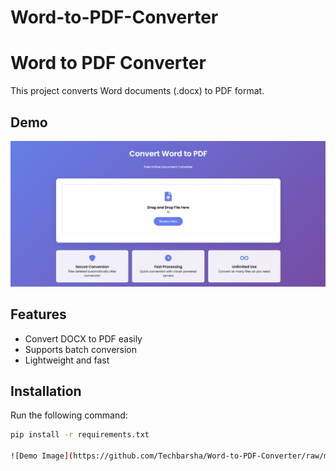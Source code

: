 # Word-to-PDF-Converter
# Word to PDF Converter

This project converts Word documents (.docx) to PDF format.

## Demo
![Demo Image](https://github.com/Techbarsha/Word-to-PDF-Converter/raw/main/demo.png)

## Features
- Convert DOCX to PDF easily
- Supports batch conversion
- Lightweight and fast

## Installation
Run the following command:
```bash
pip install -r requirements.txt

![Demo Image](https://github.com/Techbarsha/Word-to-PDF-Converter/raw/main/demo.png)

